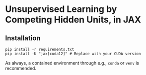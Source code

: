 # Unsupervised Learning by Competing Hidden Units, in JAX

## Installation
```
pip install -r requirements.txt
pip install -U "jax[cuda12]" # Replace with your CUDA version
```

As always, a contained environment through e.g., `conda` or `venv` is recommended.
